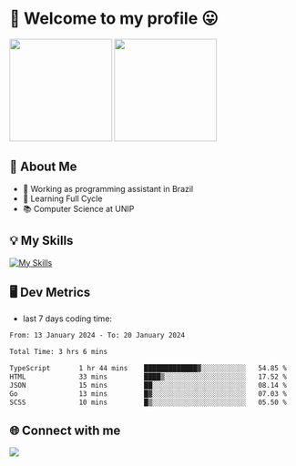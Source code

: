 # 🎉 Welcome to my profile 😛

<div>
  <img height="180em" src="https://github-readme-stats.vercel.app/api?username=VinicciusSantos&show_icons=true&icon_color=fff&include_all_commits=true&count_private=true&bg_color=30,000,000&title_color=fff&text_color=fff"/>
  <img height="180em" src="https://github-readme-stats.vercel.app/api/top-langs/?username=VinicciusSantos&langs_count=8&layout=compact&include_all_commits=true&count_private=true&bg_color=30,000,000&title_color=fff&text_color=fff"/>
</div>

## 📖 About Me
- 🔭 Working as programming assistant in Brazil
- 🌱 Learning Full Cycle
- 📚 Computer Science at UNIP

## 💡 My Skills

[![My Skills](https://skills.thijs.gg/icons?i=angular,react,styledcomponents,jest,html,css,sass,bootstrap,ts,js,go,nodejs,express,nestjs,git,c,py,postgres,mysql,sqlite,docker,graphql)](https://github.com/VinicciusSantos)

## 🖥️ Dev Metrics

- last 7 days coding time:

<!--START_SECTION:waka-->

```txt
From: 13 January 2024 - To: 20 January 2024

Total Time: 3 hrs 6 mins

TypeScript       1 hr 44 mins    █████████████▓░░░░░░░░░░░   54.85 %
HTML             33 mins         ████▒░░░░░░░░░░░░░░░░░░░░   17.52 %
JSON             15 mins         ██░░░░░░░░░░░░░░░░░░░░░░░   08.14 %
Go               13 mins         █▓░░░░░░░░░░░░░░░░░░░░░░░   07.03 %
SCSS             10 mins         █▒░░░░░░░░░░░░░░░░░░░░░░░   05.50 %
```

<!--END_SECTION:waka-->

## 🌐 Connect with me

<a href="https://www.linkedin.com/in/vinicius-guedes-b817aa223/"><img src="https://img.shields.io/badge/LinkedIn-0077B5?style=for-the-badge&logo=linkedin&logoColor=white"/></a>

